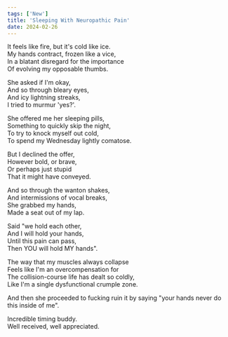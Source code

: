 ```yaml
---
tags: ['New']
title: 'Sleeping With Neuropathic Pain'
date: 2024-02-26
---
```


It feels like fire, but it's cold like ice.  
My hands contract, frozen like a vice,  
In a blatant disregard for the importance  
Of evolving my opposable thumbs.

She asked if I'm okay,  
And so through bleary eyes,  
And icy lightning streaks,  
I tried to murmur 'yes?'.

She offered me her sleeping pills,  
Something to quickly skip the night,  
To try to knock myself out cold,  
To spend my Wednesday lightly comatose.

But I declined the offer,  
However bold, or brave,  
Or perhaps just stupid  
That it might have conveyed.

And so through the wanton shakes,  
And intermissions of vocal breaks,  
She grabbed my hands,  
Made a seat out of my lap.

Said "we hold each other,  
And I will hold your hands,  
Until this pain can pass,  
Then YOU will hold MY hands".

The way that my muscles always collapse  
Feels like I'm an overcompensation for  
The collision-course life has dealt so coldly,  
Like I'm a single dysfunctional crumple zone.

And then she proceeded to fucking ruin it by saying "your hands never do this inside of me".

Incredible timing buddy.  
Well received, well appreciated.  
